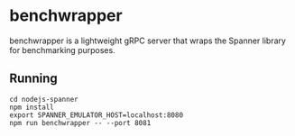 # benchwrapper

benchwrapper is a lightweight gRPC server that wraps the Spanner library for
benchmarking purposes.

## Running

```
cd nodejs-spanner
npm install
export SPANNER_EMULATOR_HOST=localhost:8080
npm run benchwrapper -- --port 8081
```